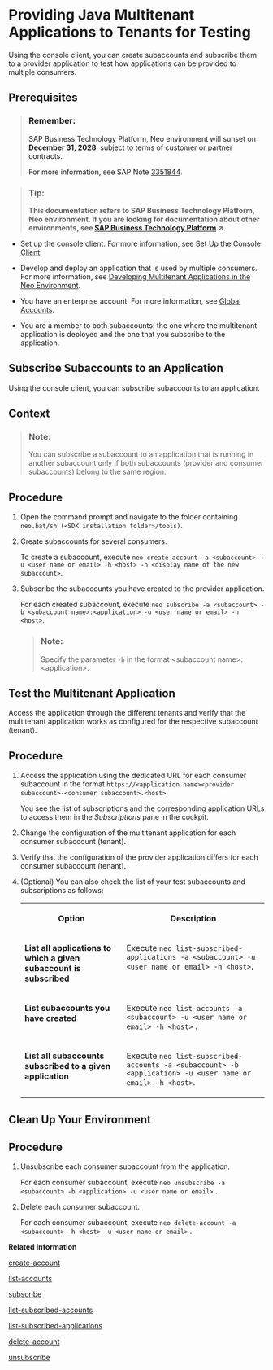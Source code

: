 <!-- loiob0930320e5f946a3a47692be3cebb468 -->

# Providing Java Multitenant Applications to Tenants for Testing

Using the console client, you can create subaccounts and subscribe them to a provider application to test how applications can be provided to multiple consumers.



<a name="loiob0930320e5f946a3a47692be3cebb468__prereq_wfz_k1j_kz"/>

## Prerequisites

> ### Remember:  
> SAP Business Technology Platform, Neo environment will sunset on **December 31, 2028**, subject to terms of customer or partner contracts.
> 
> For more information, see SAP Note [3351844](https://launchpad.support.sap.com/#/notes/3351844).

> ### Tip:  
> **This documentation refers to SAP Business Technology Platform, Neo environment. If you are looking for documentation about other environments, see [SAP Business Technology Platform](https://help.sap.com/viewer/65de2977205c403bbc107264b8eccf4b/Cloud/en-US/6a2c1ab5a31b4ed9a2ce17a5329e1dd8.html "SAP Business Technology Platform (SAP BTP) is an integrated offering comprised of four technology portfolios: database and data management, application development and integration, analytics, and intelligent technologies. The platform offers users the ability to turn data into business value, compose end-to-end business processes, and build and extend SAP applications quickly.") :arrow_upper_right:.**

-   Set up the console client. For more information, see [Set Up the Console Client](../30-development-neo/set-up-the-console-client-7613dee.md).
-   Develop and deploy an application that is used by multiple consumers. For more information, see [Developing Multitenant Applications in the Neo Environment](../30-development-neo/developing-multitenant-applications-in-the-neo-environment-54a7615.md).
-   You have an enterprise account. For more information, see [Global Accounts](../10-concepts-neo/account-model-722a475.md#loio9b7d44f92eec44a6ae87129c02aeec0d).

-   You are a member to both subaccounts: the one where the multitenant application is deployed and the one that you subscribe to the application.

<a name="task_v24_q1j_kz"/>

<!-- task\_v24\_q1j\_kz -->

## Subscribe Subaccounts to an Application

Using the console client, you can subscribe subaccounts to an application.



<a name="task_v24_q1j_kz__context_wny_x1j_kz"/>

## Context

> ### Note:  
> You can subscribe a subaccount to an application that is running in another subaccount only if both subaccounts \(provider and consumer subaccounts\) belong to the same region.



<a name="task_v24_q1j_kz__steps_kj3_dbj_gl"/>

## Procedure

1.  Open the command prompt and navigate to the folder containing `neo.bat/sh (<SDK installation folder>/tools)`.

2.  Create subaccounts for several consumers.

    To create a subaccount, execute `neo create-account -a <subaccount> -u <user name or email> -h <host> -n <display name of the new subaccount>`.

3.  Subscribe the subaccounts you have created to the provider application.

    For each created subaccount, execute `neo subscribe -a <subaccount> -b <subaccount name>:<application> -u <user name or email> -h <host>`.

    > ### Note:  
    > Specify the parameter `-b` in the format <subaccount name\>:<application\>.


<a name="task_qtj_rbj_kz"/>

<!-- task\_qtj\_rbj\_kz -->

## Test the Multitenant Application

Access the application through the different tenants and verify that the multitenant application works as configured for the respective subaccount \(tenant\).



<a name="task_qtj_rbj_kz__steps_vyj_tcj_kz"/>

## Procedure

1.  Access the application using the dedicated URL for each consumer subaccount in the format `https://<application name><provider subaccount>-<consumer subaccount>.<host>`.

    You see the list of subscriptions and the corresponding application URLs to access them in the *Subscriptions* pane in the cockpit.

2.  Change the configuration of the multitenant application for each consumer subaccount \(tenant\).

3.  Verify that the configuration of the provider application differs for each consumer subaccount \(tenant\).

4.  \(Optional\) You can also check the list of your test subaccounts and subscriptions as follows:


    <table>
    <tr>
    <th valign="top">

    Option


    
    </th>
    <th valign="top">

    Description


    
    </th>
    </tr>
    <tr>
    <td valign="top">
    
    **List all applications to which a given subaccount is subscribed**


    
    </td>
    <td valign="top">
    
    Execute `neo list-subscribed-applications -a <subaccount> -u <user name or email> -h <host>`.


    
    </td>
    </tr>
    <tr>
    <td valign="top">
    
    **List subaccounts you have created**


    
    </td>
    <td valign="top">
    
    Execute `neo list-accounts -a <subaccount> -u <user name or email> -h <host>` .


    
    </td>
    </tr>
    <tr>
    <td valign="top">
    
    **List all subaccounts subscribed to a given application**


    
    </td>
    <td valign="top">
    
    Execute `neo list-subscribed-accounts -a <subaccount> -b <application> -u <user name or email> -h <host>`.


    
    </td>
    </tr>
    </table>
    

<a name="loio69cf27df2dc74392bdf7a7b4310d31fd"/>

<!-- loio69cf27df2dc74392bdf7a7b4310d31fd -->

## Clean Up Your Environment



<a name="loio69cf27df2dc74392bdf7a7b4310d31fd__steps_rh2_kcj_gl"/>

## Procedure

1.  Unsubscribe each consumer subaccount from the application.

    For each consumer subaccount, execute `neo unsubscribe -a <subaccount> -b <application> -u <user name or email>` .

2.  Delete each consumer subaccount.

    For each consumer subaccount, execute `neo delete-account -a <subaccount> -h <host> -u <user name or email>` .


**Related Information**  




[create-account](../50-administration-and-ops-neo/create-account-05f96cf.md "Creates a new subaccount with an automatically generated unique ID as subaccount technical name and the specified display name and assigns the user as a subaccount owner. The user is authorized against the existing subaccount passed as --account parameter. Optionally, you can clone an existing subaccount configuration to save time and effort.")

[list-accounts](../50-administration-and-ops-neo/list-accounts-2abad16.md "Lists all subaccounts that a customer has. Authorization is performed against the subaccount passed as --account parameter.")

[subscribe](../50-administration-and-ops-neo/subscribe-4c6203d.md "Subscribes the subaccount of the consumer to a provider Java application. Once the command is executed successfully, the subscription is visible in the Subscriptions panel of the cockpit in the consumer subaccount.")

[list-subscribed-accounts](../50-administration-and-ops-neo/list-subscribed-accounts-034244c.md "Lists all subaccounts subscribed to a given Java application.")

[list-subscribed-applications](../50-administration-and-ops-neo/list-subscribed-applications-67d5c6f.md "Lists all Java applications to which a given subaccount is subscribed.")

[delete-account](../50-administration-and-ops-neo/delete-account-8bd9552.md "Deletes a particular subaccount. Only the user who has created the subaccount is allowed to delete it.")

[unsubscribe](../50-administration-and-ops-neo/unsubscribe-862d00e.md "Removes the subscription to a provider Java application from a consumer subaccount.")

